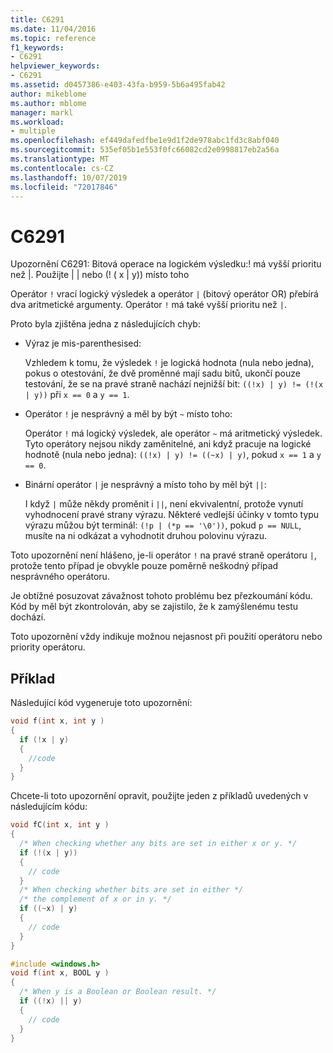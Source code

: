 ```yaml
---
title: C6291
ms.date: 11/04/2016
ms.topic: reference
f1_keywords:
- C6291
helpviewer_keywords:
- C6291
ms.assetid: d0457386-e403-43fa-b959-5b6a495fab42
author: mikeblome
ms.author: mblome
manager: markl
ms.workload:
- multiple
ms.openlocfilehash: ef449dafedfbe1e9d1f2de978abc1fd3c8abf040
ms.sourcegitcommit: 535ef05b1e553f0fc66082cd2e0998817eb2a56a
ms.translationtype: MT
ms.contentlocale: cs-CZ
ms.lasthandoff: 10/07/2019
ms.locfileid: "72017846"
---
```

# <a name="c6291"></a>C6291
Upozornění C6291: Bitová operace na logickém výsledku:! má vyšší prioritu než &#124;. Použijte &#124; &#124; nebo (! ( x &#124; y)) místo toho

Operátor `!` vrací logický výsledek a operátor `|` (bitový operátor OR) přebírá dva aritmetické argumenty. Operátor `!` má také vyšší prioritu než `|`.

Proto byla zjištěna jedna z následujících chyb:

- Výraz je mis-parenthesised:

   Vzhledem k tomu, že výsledek `!` je logická hodnota (nula nebo jedna), pokus o otestování, že dvě proměnné mají sadu bitů, ukončí pouze testování, že se na pravé straně nachází nejnižší bit: `((!x) | y) != (!(x | y))` při `x == 0` a `y == 1`.

- Operátor `!` je nesprávný a měl by být `~` místo toho:

   Operátor `!` má logický výsledek, ale operátor `~` má aritmetický výsledek. Tyto operátory nejsou nikdy zaměnitelné, ani když pracuje na logické hodnotě (nula nebo jedna): `((!x) | y) != ((~x) | y)`, pokud `x == 1` a `y == 0`.

- Binární operátor `|` je nesprávný a místo toho by měl být `||`:

   I když `|` může někdy proměnit i `||`, není ekvivalentní, protože vynutí vyhodnocení pravé strany výrazu. Některé vedlejší účinky v tomto typu výrazu můžou být terminál: `(!p | (*p == '\0'))`, pokud `p == NULL`, musíte na ni odkázat a vyhodnotit druhou polovinu výrazu.

Toto upozornění není hlášeno, je-li operátor `!` na pravé straně operátoru `|`, protože tento případ je obvykle pouze poměrně neškodný případ nesprávného operátoru.

Je obtížné posuzovat závažnost tohoto problému bez přezkoumání kódu. Kód by měl být zkontrolován, aby se zajistilo, že k zamýšlenému testu dochází.

Toto upozornění vždy indikuje možnou nejasnost při použití operátoru nebo priority operátoru.

## <a name="example"></a>Příklad

Následující kód vygeneruje toto upozornění:

```cpp
void f(int x, int y )
{
  if (!x | y)
  {
    //code
  }
}
```

Chcete-li toto upozornění opravit, použijte jeden z příkladů uvedených v následujícím kódu:

```cpp
void fC(int x, int y )
{
  /* When checking whether any bits are set in either x or y. */
  if (!(x | y))
  {
    // code
  }
  /* When checking whether bits are set in either */
  /* the complement of x or in y. */
  if ((~x) | y)
  {
    // code
  }
}

#include <windows.h>
void f(int x, BOOL y )
{
  /* When y is a Boolean or Boolean result. */
  if ((!x) || y)
  {
    // code
  }
}
```